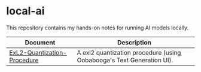 # local-ai
This repository contains my hands-on notes for running AI models locally.

| Document                                                      | Description                                                                 |
|---------------------------------------------------------------|-----------------------------------------------------------------------------|
| [ExL2-Quantization-Procedure](ExL2-Quantization-Procedure.md) | A exl2 quantization procedure (using Oobabooga's Text Generation UI).       | 
